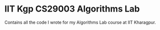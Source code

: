 # IIT Kgp CS29003 Algorithms Lab
Contains all the code I wrote for my Algorithms Lab course at IIT Kharagpur.
